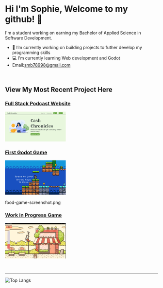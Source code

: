# Hi I'm Sophie, Welcome to my github! 👋

<p>I'm a student working on earning my Bachelor of Applied Science in Software Development. </p>

- 🔭 I’m currently working on building projects to futher develop my programming skills
- 💻 I'm currently learning Web development and Godot
- Email:smb78998@gmail.com

<br>

## View My Most Recent Project Here

### [Full Stack Podcast Website](https://github.com/smb78998/full-stack-podcast-website)
<a href="http://moneytalks.lovestoblog.com"><img src="website.png" width="200"></a>

### [First Godot Game](https://github.com/smb78998/First-Godot-Game/tree/main)
<a href="https://github.com/smb78998/First-Godot-Game/tree/main"><img src="screenshot.png" width="200"></a>

food-game-screenshot.png
### [Work in Progress Game](https://github.com/smb78998/food-game)
<a href="https://github.com/smb78998/food-game"><img src="food-game-screenshot.png" width="200"></a>


<br>
<hr>

![Top Langs](https://github-readme-stats.vercel.app/api/top-langs/?username=smb78998&layout=compact)


<!--
**smb78998/smb78998** is a ✨ _special_ ✨ repository because its `README.md` (this file) appears on your GitHub profile.

Here are some ideas to get you started:

- 🔭 I’m currently working on ...
- 🌱 I’m currently learning ...
- 👯 I’m looking to collaborate on ...
- 🤔 I’m looking for help with ...
- 💬 Ask me about ...
- 📫 How to reach me: ...
- 😄 Pronouns: ...
- ⚡ Fun fact: ...
-->
